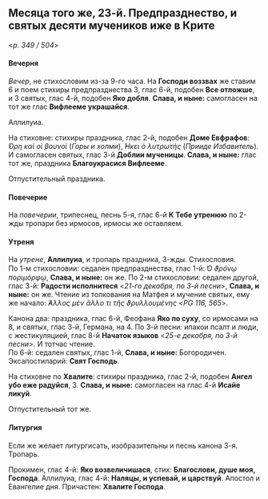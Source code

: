 
## Месяца того же, 23-й. Предпразднество, и святых десяти мучеников иже в Крите  

<*p. 349 / 504*>

#### Вечерня

*Вечер*, не стихословим из-за 9-го часа. На **Господи воззвах** же ставим 6 и поем стихиры 
предпразднества 3, глас 6-й, подобен **Все отложше**, и 3 святых, глас 4-й, подобен **Яко добля**. 
**Слава, и ныне:** самогласен на тот же глас **Вифлееме украшайся**.   

Аллилуиа. 

На стиховне: стихиры праздника, глас 2-й, подобен **Доме Евфрафов**:
*̓́Ορη καὶ οἱ βουνοί* (*Горы и холми*), *̓́Ηκει ὁ λυτρωτής* (*Прииде Избавитель*).
И самогласен святых, глас 3-й **Доблии мученицы**. **Слава, и ныне:** глас тот же, праздника 
**Благоукрасися Вифлееме**.  

Отпустительный праздника. 

#### Повечерие

На *повечерии*, трипеснец, песнь 5-я, глас 6-й **К Тебе утренюю** по 2-жды тропари без ирмосов, 
ирмосы же оставляем. 

#### Утреня

На *утрене*, **Аллилуиа**, и тропарь праздника, 3-жды. Стихословия.   
По 1-м стихословии: седален предпразднества, глас 1-й: *̔Ο ϑρόνῳ ποριμόρφῳ*, **Слава, и ныне:** он же. 
По 2-м стихословии: седален другой, глас 3-й: **Радости исполнитеся** <*21-го декабря, по 3-й песни*>, 
**Слава, и ныне:** он же. 
Чтение из толкования на Матфея и мучение святых, ему же начало: *̓́Αλλος μὲν ἄλλο τι τῆς ϑρυλλουμένης* <*PG 116, 565*>.

Канона два: праздника, глас 6-й, Феофана **Яко по суху**, со ирмосами на 8, и святых, глас 3-й, 
Германа, на 4. 
По 3-й песни: ипакои псалт и люди, с жестикуляцией, глас 8-й **Начаток языков** 
<*25-е декабря, по 3-й песни*>. И тотчас чтение.  
По 6-й: седален святых, глас 1-й, **Слава, и ныне:** Богородичен. 
Эксапостиларий: **Свят Господь**. 

На стиховне по **Хвалите**: стихиры праздника, глас 2-й, подобен **Ангел убо еже радуйся**, 3. 
**Слава, и ныне:** самогласен на глас 4-й **Исайе ликуй**. 

Отпустительный тот же. 

#### Литургия

Если же желает литургисать, изобразительны и песнь канона 3-я. Тропарь. 

Прокимен, глас 4-й: **Яко возвеличишася**, стих: **Благослови, душе моя, Господа**. 
Аллилуиа, глас 4-й: **Наляцы, и успевай, и царствуй**. 
Апостол и Евангелие дня. 
Причастен: **Хвалите Господа**. 
 
